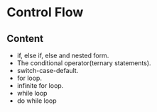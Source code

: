 # Control Flow
## Content
- if, else if, else and nested form.
- The conditional operator(ternary statements).
- switch-case-default.
- for loop.
- infinite for loop.
- while loop
- do while loop